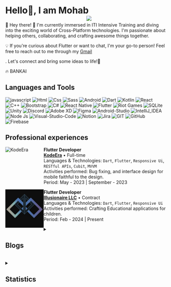 # Hello👋, I am Mohab  <img align="right" width="250" src="assets/Valorant stickers/Fascinating.png"/>
####

👋 Hey there! 🚀 I'm currently immersed in ITI Intensive Training and diving into the exciting world of Cross-Platform technologies. I'm passionate about helping others, collaborating, and crafting awesome things together.

💡 If you're curious about Flutter or want to chat, I'm your go-to person! Feel free to reach out to me through my [Gmail](https://mail.google.com/mail/u/0/?tab=rm&ogbl#inbox?compose=CllgCJNwfvtDDNzfJTHHbzBCFLHrLhhdFmTkqJvVGlZDqGfnjGtrTKHPnHCflSXGfXJwwwQxwCL)

. Let's connect and bring some ideas to life!🌟

🔥 BANKAI



## Languages and Tools
![javascript](https://img.shields.io/badge/JavaScript-F7DF1E?&logo=javascript&logoColor=black)
![Html](https://img.shields.io/badge/HTML-E34F26?&logo=html5&logoColor=white)
![Css](https://img.shields.io/badge/CSS-1572B6?&&logo=css3&logoColor=white)
![Sass](https://img.shields.io/badge/Sass-CC6699?&logo=sass&logoColor=white)
![Android](https://img.shields.io/badge/Android-3DDC84?&logo=android&logoColor=white)
![Dart](https://img.shields.io/badge/Dart-0175C2?&logo=dart&logoColor=white)
![Kotlin](https://img.shields.io/badge/Kotlin-A539F1?&&logo=kotlin&logoColor=white)
![React](https://img.shields.io/badge/React-20232A?&logo=react&logoColor=61DAFB)
![C++](https://img.shields.io/badge/C%2B%2B-00599C?&logo=c%2B%2B&logoColor=white)
![Bootstrap](https://img.shields.io/badge/Bootstrap-563D7C?&logo=bootstrap&logoColor=white)
![C#](https://img.shields.io/badge/C%23-239120?&logo=c-sharp&logoColor=white)
![React Native](https://img.shields.io/badge/React_Native-20232A?&logo=react&logoColor=61DAFB)
![Flutter](https://img.shields.io/badge/Flutter-02569B?&logo=flutter&logoColor=white)
![Riot Games](https://img.shields.io/badge/Riot_Games-D32936?&logo=riot-games&logoColor=white)
![SQLite](https://img.shields.io/badge/SQLite-07405E?&logo=sqlite&logoColor=white)
![Unity](https://img.shields.io/badge/Unity-100000?&logo=unity&logoColor=white)
![Discord](https://img.shields.io/badge/Discord-7289DA?&logo=discord&logoColor=white)
![Adobe XD](https://img.shields.io/badge/Adobe%20XD-470137?&logo=Adobe%20XD&logoColor=#FF61F6)
![Figma](https://img.shields.io/badge/Figma-F24E1E?&logo=figma&logoColor=white)
![Android-Studio](https://img.shields.io/badge/Android_Studio-3DDC84?&logo=android-studio&logoColor=white)
![IntelliJ_IDEA](https://img.shields.io/badge/IntelliJ_IDEA-000000.svg?&logo=intellij-idea&logoColor=white)
![Node Js](https://img.shields.io/badge/Node.js-43853D?&logo=node.js&logoColor=white)
![Visual-Studio-Code](https://img.shields.io/badge/Visual_Studio_Code-0078D4?&logo=visual%20studio%20code&logoColor=white)
![Notion](https://img.shields.io/badge/Notion-000000?&logo=notion&logoColor=white)
![Jira](https://img.shields.io/badge/Jira-0052CC?&logo=jira&logoColor=white)
![GIT](https://img.shields.io/badge/GIT-E44C30?&logo=git&logoColor=white)
![GitHub](https://img.shields.io/badge/Github-100000?&logo=github&logoColor=white)
![Firebase](https://img.shields.io/badge/Firebase-FF7139?&logo=firebase&logoColor=white)


## Professional experiences

[<img align="left" height="120px" width="120px" alt="KodeEra" src="assets/Professional experiences/KodeEra.png"/>]()

**Flutter Developer** \
[**KodeEra**]() • Full-time \
Languages & Technologies: `Dart`, `Flutter`, `Responsive Ui`, `RESTful APIs`, `Cubit`, `MVVM` \
Activities performed: Bug fixing, and interface design for mobile faithful to the design. \
Period: May - 2023 | September - 2023


[<img align="left" height="120px" width="120px" alt="Illusionaire LLC.png" src="assets/Professional experiences/Illusionaire LLC.png"/>]()

**Flutter Developer** \
[**Illusionaire LLC**](https://www.illusionaire.tech/) • Contract \
Languages & Technologies: `Dart`, `Flutter`, `Responsive Ui` \
Activities performed: Crafting Educational applications for children. \
Period: Feb - 2024 | Present
<br/>


<details>
<summary><h2> Blogs </h2></summary>

[<img align="left" height="120px" width="120px" alt="KodeEra" src="assets/blogs/notification 1.png"/>]()

**[Mastering Flutter Notifications part.1](https://medium.com/@mohab.khalid.mahmoud/mastering-flutter-notifications-part-1-7ee4ee1e43c3)** \
Delve into Flutter notifications with a 6-minute read, offering a user-friendly guide and practical examples to enhance your app alerts. The post covers the installation process using the flutter_local_notifications package, ensuring a quick path to mastering Flutter notifications. 🚀✉️
<br/>
</details>

<br>

<details> <summary><h2>  Statistics </h2></summary>

<img align="center" width="500" height="250" src="https://github-readme-streak-stats.herokuapp.com/?user=moha-b&theme=dark&date_format=j%20M%5B%20Y%5D&currStreakLabel=6FDA44&fire=6FDA44&ring=6FDA44" alt="GitHub Streak Stats" />

<img align="center" width="500" height="200" src="https://github-readme-stats.vercel.app/api?username=moha-b&title_color=6FDA44&text_color=FFFFFF&show_icons=true&icon_color=6FDA44&include_all_commits=true&count_private=true&theme=dark" alt="GitHub Stats"/>

</details>
